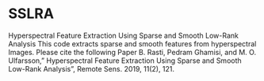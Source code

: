 # SSLRA
Hyperspectral Feature Extraction Using Sparse and Smooth Low-Rank Analysis
This code extracts sparse and smooth features from hyperspectral Images. 
Please cite the following Paper
B. Rasti, Pedram Ghamisi, and M. O. Ulfarsson,” Hyperspectral Feature Extraction Using Sparse and Smooth Low-Rank Analysis”, Remote Sens. 2019, 11(2), 121.
